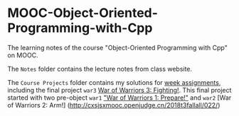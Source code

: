 # MOOC-Object-Oriented-Programming-with-Cpp

The learning notes of the course "Object-Oriented Programming with Cpp" on MOOC.

The ```Notes``` folder contains the lecture notes from class website.

The ```Course Projects``` folder contains my solutions for [week assignments](http://cxsjsxmooc.openjudge.cn/2018t3fallall/), including the final project ```war3``` [War of Warriors 3: Fighting!](http://cxsjsxmooc.openjudge.cn/2018t3fallwar/1/). This final project started with two pre-object ```war1``` ["War of Warriors 1: Prepare!"](http://cxsjsxmooc.openjudge.cn/2018t3fallall/013/) and ```war2``` [War of Warriors 2: Arm!] (http://cxsjsxmooc.openjudge.cn/2018t3fallall/022/)
